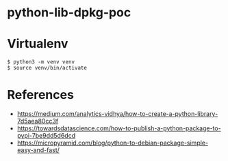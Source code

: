 # python-lib-dpkg-poc

# Virtualenv

```console
$ python3 -m venv venv
$ source venv/bin/activate
```

# References

- https://medium.com/analytics-vidhya/how-to-create-a-python-library-7d5aea80cc3f
- https://towardsdatascience.com/how-to-publish-a-python-package-to-pypi-7be9dd5d6dcd
- https://micropyramid.com/blog/python-to-debian-package-simple-easy-and-fast/
